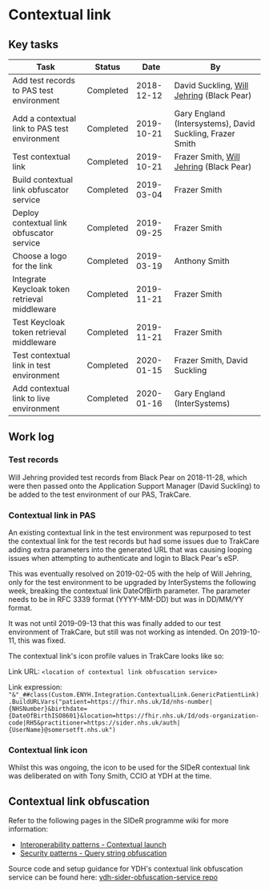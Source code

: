 # Contextual link

## Key tasks

| Task                                          | Status    | Date       | By                                                                       |
| --------------------------------------------- | --------- | ---------- | ------------------------------------------------------------------------ |
| Add test records to PAS test environment      | Completed | 2018-12-12 | David Suckling, [Will Jehring](https://github.com/wjehring) (Black Pear) |
| Add a contextual link to PAS test environment | Completed | 2019-10-21 | Gary England (Intersystems), David Suckling, Frazer Smith                |
| Test contextual link                          | Completed | 2019-10-21 | Frazer Smith, [Will Jehring](https://github.com/wjehring) (Black Pear)   |
| Build contextual link obfuscator service      | Completed | 2019-03-04 | Frazer Smith                                                             |
| Deploy contextual link obfuscator service     | Completed | 2019-09-25 | Frazer Smith                                                             |
| Choose a logo for the link                    | Completed | 2019-03-19 | Anthony Smith                                                            |
| Integrate Keycloak token retrieval middleware | Completed | 2019-11-21 | Frazer Smith                                                             |
| Test Keycloak token retrieval middleware      | Completed | 2019-11-21 | Frazer Smith                                                             |
| Test contextual link in test environment      | Completed | 2020-01-15 | Frazer Smith, David Suckling                                             |
| Add contextual link to live environment       | Completed | 2020-01-16 | Gary England (InterSystems)                                              |

## Work log

### Test records

Will Jehring provided test records from Black Pear on 2018-11-28, which were then passed onto the Application Support Manager (David Suckling) to be added to the test environment of our PAS, TrakCare.

### Contextual link in PAS

An existing contextual link in the test environment was repurposed to test the contextual link for the test records but had some issues due to TrakCare adding extra parameters into the generated URL that was causing looping issues when attempting to authenticate and login to Black Pear's eSP.

This was eventually resolved on 2019-02-05 with the help of Will Jehring, only for the test environment to be upgraded by InterSystems the following week, breaking the contextual link DateOfBirth parameter. The parameter needs to be in RFC 3339 format (YYYY-MM-DD) but was in DD/MM/YY format.

It was not until 2019-09-13 that this was finally added to our test environment of TrakCare, but still was not working as intended.
On 2019-10-11, this was fixed.

The contextual link's icon profile values in TrakCare looks like so:

Link URL: `<location of contextual link obfuscation service>`

Link expression: `"&"_##class(Custom.ENYH.Integration.ContextualLink.GenericPatientLink).BuildURLVars("patient=https://fhir.nhs.uk/Id/nhs-number|{NHSNumber}&birthdate={DateOfBirthISO8601}&location=https://fhir.nhs.uk/Id/ods-organization-code|RH5&practitioner=https://sider.nhs.uk/auth|{UserName}@somersetft.nhs.uk")`

### Contextual link icon

Whilst this was ongoing, the icon to be used for the SIDeR contextual link was deliberated on with Tony Smith, CCIO at YDH at the time.

## Contextual link obfuscation

Refer to the following pages in the SIDeR programme wiki for more information:

-   [Interoperability patterns - Contextual launch](https://github.com/Somerset-SIDeR-Programme/SIDeR-interop-patterns/wiki/contextual-launch)
-   [Security patterns - Query string obfuscation](https://github.com/Somerset-SIDeR-Programme/SIDeR-interop-patterns/wiki/query-string-obfuscation)

Source code and setup guidance for YDH's contextual link obfuscation service can be found here: [ydh-sider-obfuscation-service repo](https://github.com/Fdawgs/ydh-sider-obfuscation-service)
